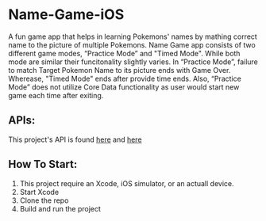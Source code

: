 # Name-Game-iOS

A fun game app that helps in learning Pokemons' names by mathing correct name to the picture of multiple Pokemons. 
Name Game app consists of two different game modes, “Practice Mode” and "Timed Mode". While both mode are similar their funcitonality
slightly varies. In “Practice Mode”, failure to match Target Pokemon Name to its picture ends with Game Over. Wherease, "Timed Mode" ends after
provide time ends. Also, “Practice Mode” does not utilize Core Data functionality as user would start new game each time after exiting.

## APIs:

This project's API is found [here](https://pokeapi.co/api/v2/generation/1) and [here](https://pokeres.bastionbot.org/images/pokemon/1.png)


## How To Start:
1. This project require an Xcode, iOS simulator, or an actuall device.
2. Start Xcode
3. Clone the repo
4. Build and run the project
